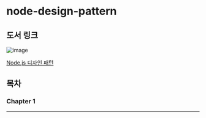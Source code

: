 # node-design-pattern

## 도서 링크
![image](https://github.com/youngsu5582/node-design-pattern/assets/98307410/a546093a-03f2-46c7-b53f-56109c4d06fe)

[Node.js 디자인 패턴](https://product.kyobobook.co.kr/detail/S000000555215)

## 목차

### Chapter 1
-----
